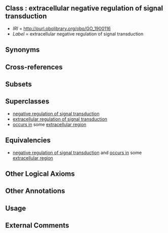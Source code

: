
## Class : extracellular negative regulation of signal transduction

 * *IRI* = http://purl.obolibrary.org/obo/GO_1900116
 * *Label* = extracellular negative regulation of signal transduction

## Synonyms


## Cross-references


## Subsets


## Superclasses

 * [negative regulation of signal transduction](../../GO/68/GO_0009968.md)
 * [extracellular regulation of signal transduction](../../GO/15/GO_1900115.md)
 * [occurs in](../../BFO/66/BFO_0000066.md) some [extracellular region](../../GO/76/GO_0005576.md)

## Equivalencies

 * [negative regulation of signal transduction](../../GO/68/GO_0009968.md) and [occurs in](../../BFO/66/BFO_0000066.md) some [extracellular region](../../GO/76/GO_0005576.md)

## Other Logical Axioms


## Other Annotations


## Usage


## External Comments

